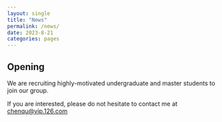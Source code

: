 ```yaml
---
layout: single
title: "News"
permalink: /news/
date: 2023-8-21
categories: pages
---
```

## Opening
We are recruiting highly-motivated undergraduate and master students to join our group.

If you are interested, please do not hesitate to contact me at chenqu@vip.126.com
